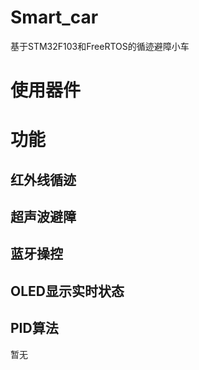 # Smart_car
基于STM32F103和FreeRTOS的循迹避障小车

# 使用器件

# 功能

## 红外线循迹

## 超声波避障

## 蓝牙操控

## OLED显示实时状态

## PID算法
暂无

